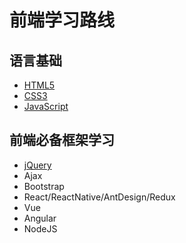 # 前端学习路线

## 语言基础

* [HTML5](./HTML5/index.md)
* [CSS3](./CSS3/index.md)
* [JavaScript](./JavaScript2/index.md)

## 前端必备框架学习

* [jQuery](./jQuery/index.md)
* Ajax
* Bootstrap
* React/ReactNative/AntDesign/Redux
* Vue
* Angular
* NodeJS

